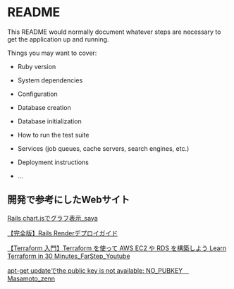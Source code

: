 # README

This README would normally document whatever steps are necessary to get the
application up and running.

Things you may want to cover:

* Ruby version

* System dependencies

* Configuration

* Database creation

* Database initialization

* How to run the test suite

* Services (job queues, cache servers, search engines, etc.)

* Deployment instructions

* ...


## 開発で参考にしたWebサイト

[Rails chart.jsでグラフ表示_saya](https://zenn.dev/goldsaya/articles/09d7d3b0532f829)

[【完全版】Rails Renderデプロイガイド](https://qiita.com/yuuki-h/items/9f594c046a6e676eb8f8)

[【Terraform 入門】Terraform を使って AWS EC2 や RDS を構築しよう Learn Terraform in 30 Minutes_FarStep_Youtube](https://www.youtube.com/watch?v=zQryEqZnBJU)

[apt-get updateでthe public key is not available: NO_PUBKEY＿Masamoto_zenn](https://zenn.dev/gomo/articles/7f6c28d002837c)